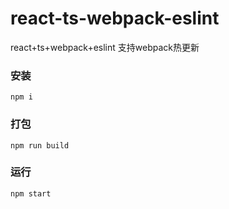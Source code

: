 # react-ts-webpack-eslint  
react+ts+webpack+eslint
支持webpack热更新

### 安装
`npm i`

### 打包
`npm run build`

### 运行 
`npm start`
